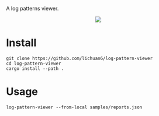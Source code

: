 A log patterns viewer.

<p align="center">
  <img src="https://user-images.githubusercontent.com/37290605/162630708-3af1316b-6bdd-4237-99a5-67ff31242632.svg">
</p>


# Install

    git clone https://github.com/lichuan6/log-pattern-viewer
    cd log-pattern-viewer
    cargo install --path .

# Usage

    log-pattern-viewer --from-local samples/reports.json
